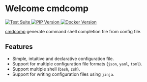# Welcome cmdcomp

<p>
    <a href="https://github.com/yassun7010/cmdcomp/actions">
        <img src="https://github.com/yassun7010/cmdcomp/actions/workflows/test-suite.yml/badge.svg" alt="Test Suite">
    </a>
    <a href="https://pypi.org/project/cmdcomp">
        <img src="https://badge.fury.io/py/cmdcomp.svg" alt="PIP Version">
    </a>
    <a href="https://hub.docker.com/r/yassun7010/cmdcomp">
        <img src="https://img.shields.io/docker/v/yassun7010/cmdcomp/latest?label=docker%20version" alt="Docker Version">
    </a>
</p>

[cmdcomp](./) generate command shell completion file from config file.

## Features

- Simple, intuitive and declarative configuration file.
- Support for multiple configuration file formats (`json`, `yaml`, `toml`).
- Support multiple shell (`bash`, `zsh`).
- Support for writing configuration files using `jinja`.
